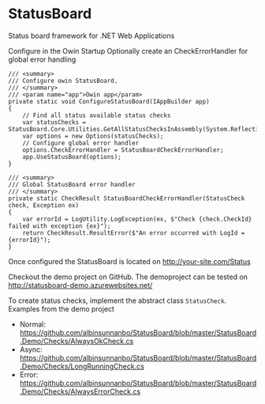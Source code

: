 # StatusBoard
Status board framework for .NET Web Applications

Configure in the Owin Startup
Optionally create an CheckErrorHandler for global error handling

	/// <summary>
	/// Configure owin StatusBoard.
	/// </summary>
	/// <param name="app">Owin app</param>
	private static void ConfigureStatusBoard(IAppBuilder app)
	{
		// Find all status available status checks
		var statusChecks = StatusBoard.Core.Utilities.GetAllStatusChecksInAssembly(System.Reflection.Assembly.GetExecutingAssembly());
		var options = new Options(statusChecks);
		// Configure global error handler
		options.CheckErrorHandler = StatusBoardCheckErrorHandler;
		app.UseStatusBoard(options);
	}

	/// <summary>
	/// Global StatusBoard error handler
	/// </summary>
	private static CheckResult StatusBoardCheckErrorHandler(StatusCheck check, Exception ex)
	{
		var errorId = LogUtility.LogException(ex, $"Check {check.CheckId} failed with exception {ex}");
		return CheckResult.ResultError($"An error occurred with LogId = {errorId}");
	}

Once configured the StatusBoard is located on http://your-site.com/Status

Checkout the demo project on GitHub.
The demoproject can be tested on http://statusboard-demo.azurewebsites.net/

To create status checks, implement the abstract class `StatusCheck`.
Examples from the demo project
* Normal: https://github.com/albinsunnanbo/StatusBoard/blob/master/StatusBoard.Demo/Checks/AlwaysOkCheck.cs
* Async:  https://github.com/albinsunnanbo/StatusBoard/blob/master/StatusBoard.Demo/Checks/LongRunningCheck.cs
* Error:  https://github.com/albinsunnanbo/StatusBoard/blob/master/StatusBoard.Demo/Checks/AlwaysErrorCheck.cs
